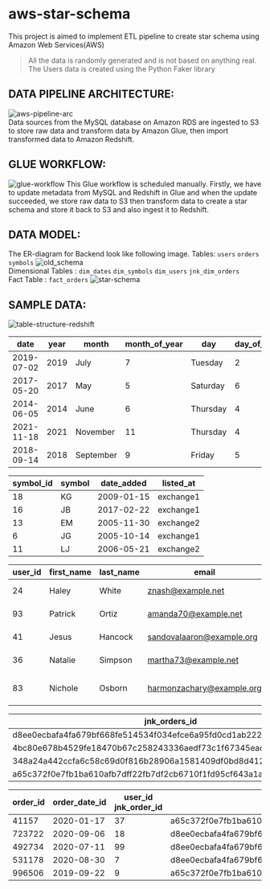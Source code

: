 # aws-star-schema
This project is aimed to implement ETL pipeline to create star schema using Amazon Web Services(AWS) <br />
> All the data is randomly generated and is not based on anything real. The Users data is created using the Python Faker library

## DATA PIPELINE ARCHITECTURE:
![aws-pipeline-arc](https://user-images.githubusercontent.com/48947748/162723454-29684c0f-5423-453d-9841-b40530f1829e.png) <br />
Data sources from the MySQL database on Amazon RDS are ingested to S3 to store raw data and transform data by Amazon Glue, then import transformed data to Amazon Redshift.

## GLUE WORKFLOW:
![glue-workflow](https://user-images.githubusercontent.com/48947748/162723526-d3c2ce1d-efe6-4e7d-8990-be345c49ef7d.png)
This Glue workflow is scheduled manually. Firstly, we have to update metadata from MySQL and Redshift in Glue and when the update succeeded, we store raw data to S3 then transform data to create a star schema and store it back to S3 and also ingest it to Redshift.

## DATA MODEL:
The ER-diagram for Backend look like following image.
Tables: `users` `orders` `symbols`
![old_schema](https://user-images.githubusercontent.com/48947748/162782767-4961ce2f-ced2-4485-9f80-5d8f85f195f9.jpg) <br />
Dimensional Tables : `dim_dates` `dim_symbols` `dim_users` `jnk_dim_orders` <br />
Fact Table : `fact_orders`
![star-schema](https://user-images.githubusercontent.com/48947748/162780855-ee75be05-4ab4-4458-95d2-ea3ef9e4c8d4.jpg)

## SAMPLE DATA:
![table-structure-redshift](https://user-images.githubusercontent.com/48947748/162724205-09ca5a26-37ac-4ce1-bbde-8fa7e3af8e21.png)

|date      |year|	month	   |month_of_year|day     |day_of_week|is_week_day|day_of_month|day_of_year|week_of_year|quarter_of_year|
|---------------|----|----------|-------------|--------|-----------|-----------|------------|-----------|------------|---------------|
|2019-07-02|2019|	July	   |7            |Tuesday	|2          |Y          |	2          |183        |27          |	3	            |
|2017-05-20|2017|	May	     |5            |Saturday|6          |N          |	20         |140        |20          |	2		          |
|2014-06-05|2014|	June	   |6            |Thursday|4          |Y          |	5          |156        |23          |	2		          |
|2021-11-18|2021|	November |11           |Thursday|4          |Y          |	18         |322        |46          |	4		          |
|2018-09-14|2018|	September|9            |Friday	|5          |Y          |	14         |257        |37          |	3		          |

|symbol_id|	symbol|	date_added|	listed_at|
|---|---|---|---|
|18	|KG	|2009-01-15|	exchange1	|
|16	|JB	|2017-02-22|	exchange1 |	
|13	|EM	|2005-11-30|	exchange2	|
|6	|JG	|2005-10-14|	exchange1	|
|11	|LJ	|2006-05-21|	exchange2	|

|user_id|	first_name|	last_name|	email|	city|	state|	date_joined|
|---|---|---|---|---|---|---|
|24|	Haley|	White|	znash@example.net|	North Joshuamouth|	Delaware|	2019-12-01  |
|93|	Patrick|	Ortiz|	amanda70@example.net|	South Stephanieburgh|	Alabama|	2019-07-14	|
|41|	Jesus|	Hancock|	sandovalaaron@example.org|	Williamview|	Michigan|	2019-01-26	|
|36|	Natalie|	Simpson|	martha73@example.net|	North Matthew	West| Virginia|	2019-12-16	|
|83|	Nichole|	Osborn|	harmonzachary@example.org|	South Deannaville	West| Virginia|	2019-08-08	|

|jnk_orders_id|	buy_or_sell|	order_status|
|---|---|---|
|d8ee0ecbafa4fa679bf668fe514534f034efce6a95fd0cd1ab2228fde71de523|	buy|	canceled	|
|4bc80e678b4529fe18470b67c258243336aedf73c1f67345eac790fcc782b2f4|	sell|	executed	|
|348a24a442ccfa6c58c69d0f816b28906a1581409df0bd8d412184f0d5c96781|	sell|	canceled	|
|a65c372f0e7fb1ba610afb7dff22fb7df2cb6710f1fd95cf643a1a1b332bafa3|	buy|	executed	|

|order_id|	order_date_id|	user_id	jnk_order_id|	symbol_id|	price|	quantity|
|---|---|---|---|---|---|
|41157|	2020-01-17|	37|	a65c372f0e7fb1ba610afb7dff22fb7df2cb6710f1fd95cf643a1a1b332bafa3	|12	|113|	15|	
|723722|	2020-09-06|	18|	d8ee0ecbafa4fa679bf668fe514534f034efce6a95fd0cd1ab2228fde71de523|	4	|167|	17|
|492734|	2020-07-11|	99|	d8ee0ecbafa4fa679bf668fe514534f034efce6a95fd0cd1ab2228fde71de523|	5	|177|	14|	
|531178|	2020-08-30|	7|	d8ee0ecbafa4fa679bf668fe514534f034efce6a95fd0cd1ab2228fde71de523|	5	|35	| 19|
|996506|	2019-09-22|	9|	a65c372f0e7fb1ba610afb7dff22fb7df2cb6710f1fd95cf643a1a1b332bafa3|	1	|147|	11|	
